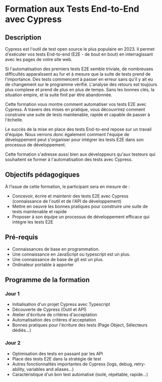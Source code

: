# Formation aux Tests End-to-End avec Cypress


## Description

Cypress est l'outil de test open source le plus populaire en 2023. Il permet d'exécuter vos tests End-to-end (E2E - de bout en bout) en interragissant avec les pages de votre site web.

Si l'automatisation des premiers tests E2E semble triviale, de nombreuses difficultés apparaîssent au fur et à mesure que la suite de tests prend de l'importance. Des tests commencent à passer en erreur sans qu'il y ait eu de changement sur le programme vérifié. L'analyse des retours est toujours plus complexe et prend de plus en plus de temps. Sans les bonnes clés, la situation empire, et la suite finit par être abandonnée.

Cette formation vous montre comment automatiser vos tests E2E avec Cypress. À travers des mises en pratique, vous découvrirez comment construire une suite de tests maintenable, rapide et capable de passer à l'échelle.

Le succès de la mise en place des tests End-to-end repose sur un travail d'équipe. Nous verrons donc également comment l'équipe de développement peut s'organiser pour intégrer les tests E2E dans son processus de développement.

Cette formation s'adresse aussi bien aux développeurs qu'aux testeurs qui souhaitent se former à l'automatisation des tests avec Cypress.

## Objectifs pédagogiques

À l’issue de cette formation, le participant sera en mesure de :

- Concevoir, écrire et maintenir des tests E2E avec Cypress (connaissance de l'outil et de l'API de développement)
- Mettre en oeuvre les bonnes pratiques pour construire une suite de tests maintenable et rapide
- Proposer à son équipe un processus de développement efficace qui intègre les tests E2E

## Pré-requis

- Connaissances de base en programmation.
- Une connaissance en JavaScript ou typescript est un plus.
- Une connaissance de base de git est un plus.
- Ordinateur portable à apporter

## Programme de la formation

### Jour 1

- Initialisation d'un projet Cypress avec Typescript
- Découverte de Cypress (Outil et API)
- Atelier d'écriture de critères d'acceptation
- Automatisation des critères d'acceptation
- Bonnes pratiques pour l'écriture des tests (Page Object, Sélecteurs dédiés...)
 
### Jour 2

- Optimisation des tests en passant par les API
- Place des tests E2E dans la stratégie de test
- Autres fonctionnalités importantes de Cypress (logs, debug, retry-ability, variables and aliases...)
- Caractéristique d'un bon test automatisé (isolé, répétable, rapide...)
